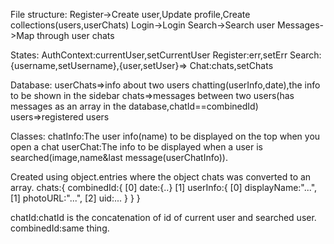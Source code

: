 File structure:
Register->Create user,Update profile,Create collections(users,userChats)
Login->Login
Search->Search user
Messages->Map through user chats

States:
AuthContext:currentUser,setCurrentUser
Register:err,setErr
Search:{username,setUsername},{user,setUser}=>
Chat:chats,setChats

Database:
userChats=>info about two users chatting(userInfo,date),the info to be shown in the sidebar
chats=>messages between two users(has messages as an array in the database,chatId==combinedId)
users=>registered users

Classes:
chatInfo:The user info(name) to be displayed on the top when you open a chat
userChat:The info to be displayed when a user is searched(image,name&last message(userChatInfo)).

Created using object.entries where the object chats was converted to an array.
chats:{
        combinedId:{
        [0]    date:{..}
        [1]    userInfo:{
           [0]     displayName:"...",
           [1]     photoURL:"...",
           [2]     uid:...
                }
            }
    }
        

chatId:chatId is the concatenation of id of current user and searched user.
combinedId:same thing.
